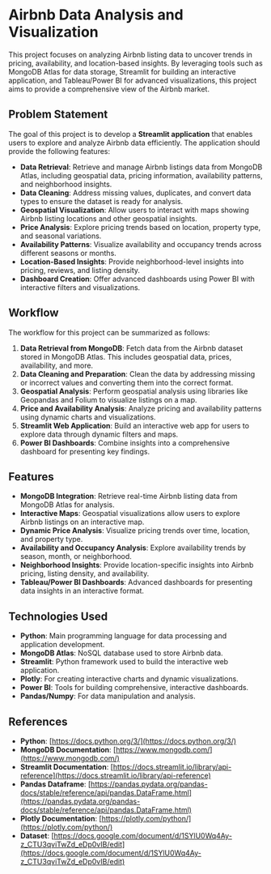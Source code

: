 # Airbnb Data Analysis and Visualization

This project focuses on analyzing Airbnb listing data to uncover trends in pricing, availability, and location-based insights. By leveraging tools such as MongoDB Atlas for data storage, Streamlit for building an interactive application, and Tableau/Power BI for advanced visualizations, this project aims to provide a comprehensive view of the Airbnb market.

## Problem Statement

The goal of this project is to develop a **Streamlit application** that enables users to explore and analyze Airbnb data efficiently. The application should provide the following features:

- **Data Retrieval**: Retrieve and manage Airbnb listings data from MongoDB Atlas, including geospatial data, pricing information, availability patterns, and neighborhood insights.
- **Data Cleaning**: Address missing values, duplicates, and convert data types to ensure the dataset is ready for analysis.
- **Geospatial Visualization**: Allow users to interact with maps showing Airbnb listing locations and other geospatial insights.
- **Price Analysis**: Explore pricing trends based on location, property type, and seasonal variations.
- **Availability Patterns**: Visualize availability and occupancy trends across different seasons or months.
- **Location-Based Insights**: Provide neighborhood-level insights into pricing, reviews, and listing density.
- **Dashboard Creation**: Offer advanced dashboards using Power BI with interactive filters and visualizations.

## Workflow

The workflow for this project can be summarized as follows:

1. **Data Retrieval from MongoDB**: Fetch data from the Airbnb dataset stored in MongoDB Atlas. This includes geospatial data, prices, availability, and more.
2. **Data Cleaning and Preparation**: Clean the data by addressing missing or incorrect values and converting them into the correct format.
3. **Geospatial Analysis**: Perform geospatial analysis using libraries like Geopandas and Folium to visualize listings on a map.
4. **Price and Availability Analysis**: Analyze pricing and availability patterns using dynamic charts and visualizations.
5. **Streamlit Web Application**: Build an interactive web app for users to explore data through dynamic filters and maps.
6. **Power BI Dashboards**: Combine insights into a comprehensive dashboard for presenting key findings.

## Features

- **MongoDB Integration**: Retrieve real-time Airbnb listing data from MongoDB Atlas for analysis.
- **Interactive Maps**: Geospatial visualizations allow users to explore Airbnb listings on an interactive map.
- **Dynamic Price Analysis**: Visualize pricing trends over time, location, and property type.
- **Availability and Occupancy Analysis**: Explore availability trends by season, month, or neighborhood.
- **Neighborhood Insights**: Provide location-specific insights into Airbnb pricing, listing density, and availability.
- **Tableau/Power BI Dashboards**: Advanced dashboards for presenting data insights in an interactive format.

## Technologies Used

- **Python**: Main programming language for data processing and application development.
- **MongoDB Atlas**: NoSQL database used to store Airbnb data.
- **Streamlit**: Python framework used to build the interactive web application.
- **Plotly**: For creating interactive charts and dynamic visualizations.
- **Power BI**: Tools for building comprehensive, interactive dashboards.
- **Pandas/Numpy**: For data manipulation and analysis.

## References

- **Python**: [https://docs.python.org/3/](https://docs.python.org/3/)
- **MongoDB Documentation**: [https://www.mongodb.com/](https://www.mongodb.com/)
- **Streamlit Documentation**: [https://docs.streamlit.io/library/api-reference](https://docs.streamlit.io/library/api-reference)
- **Pandas Dataframe**: [https://pandas.pydata.org/pandas-docs/stable/reference/api/pandas.DataFrame.html](https://pandas.pydata.org/pandas-docs/stable/reference/api/pandas.DataFrame.html)
- **Plotly Documentation**: [https://plotly.com/python/](https://plotly.com/python/)
- **Dataset**: [https://docs.google.com/document/d/1SYlU0Wq4Ay-z_CTU3qviTwZd_eDp0vIB/edit](https://docs.google.com/document/d/1SYlU0Wq4Ay-z_CTU3qviTwZd_eDp0vIB/edit)
